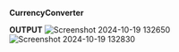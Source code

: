 **CurrencyConverter**

**OUTPUT**
![Screenshot 2024-10-19 132650](https://github.com/user-attachments/assets/c41f599f-3f02-4226-9407-230ddd68f810)
![Screenshot 2024-10-19 132830](https://github.com/user-attachments/assets/4ad24518-1703-4c1b-92aa-60fff76574e9)

